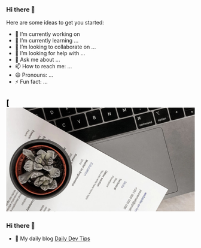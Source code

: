 ### Hi there 👋

Here are some ideas to get you started:

- 🔭 I’m currently working on 
- 🌱 I’m currently learning ...
- 👯 I’m looking to collaborate on ...
- 🤔 I’m looking for help with ...
- 💬 Ask me about ...
- 📫 How to reach me: ...
- 😄 Pronouns: ...
- ⚡ Fun fact: ...

## [![sls-mdr header](https://github.com/sls-mdr/sls-mdr/blob/main/header.jpg)

### Hi there 👋

- 🚨 My daily blog [Daily Dev Tips](https://daily-dev-tips.com/)
